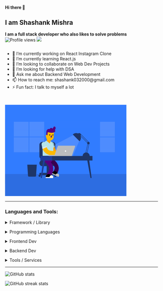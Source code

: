 <h4> Hi there 👋 </h4>
<h2>I am Shashank Mishra</h2>

<b>I am a full stack developer who also likes to solve problems</b>
![Profile views](https://gpvc.arturio.dev/Shashank03200)
![](https://www.codechef.com/users/sm_03200/)

<div style="display:grid;grid-template-columns: repeat(auto-fill, 400px);grid-gap:30px ">
    <ul>
        <li>🔭 I’m currently working on React Instagram Clone</li>
        <li>🌱 I’m currently learning React.js</li>
        <li>👯 I’m looking to collaborate on Web Dev Projects</li>
        <li>🤔 I’m looking for help with DSA</li>
        <li>💬 Ask me about Backend Web Development</li>
        <li>📫 How to reach me: shashank032000@gmail.com</li>
        <li>⚡ Fun fact: I talk to myself a lot</li>
    </ul>
    <div>
    <img src="/working.gif">

</div>

</div>

<hr>

<h3 align="left">Languages and Tools:</h3>

<p align="left"> 
    <details>
        <summary style="cursor:pointer">Framework / Library</summary>
        <div style="margin:10px 30px;display:flex;justify-content:space-around">
           <a href="https://reactjs.org/" target="_blank" rel="noreferrer"> <img src="https://raw.githubusercontent.com/devicons/devicon/master/icons/react/react-original-wordmark.svg" alt="react" width="40" height="40"/> </a> <a href="https://redux.js.org" target="_blank" rel="noreferrer"> <img src="https://raw.githubusercontent.com/devicons/devicon/master/icons/redux/redux-original.svg" alt="redux" width="40" height="40"/> </a>
           <a href="https://tailwindcss.com/" target="_blank" rel="noreferrer"> <img src="https://raw.githubusercontent.com/devicons/devicon/2ae2a900d2f041da66e950e4d48052658d850630/icons/tailwindcss/tailwindcss-original-wordmark.svg" alt="python" width="40" height="40"/> </a>
            </p>
        </div>
    </details>

</p>

<p align="left"> 
    <details>
        <summary style="cursor:pointer">Programming Languages</summary>
        <div style="margin:10px 30px;display:flex;justify-content:space-around">
            <a href="https://www.cprogramming.com/" target="_blank" rel="noreferrer"> <img src="https://raw.githubusercontent.com/devicons/devicon/master/icons/c/c-original.svg" alt="c" width="40" height="40"/> </a>
            <a href="https://www.w3schools.com/cpp/" target="_blank" rel="noreferrer"> <img src="https://raw.githubusercontent.com/devicons/devicon/master/icons/cplusplus/cplusplus-original.svg" alt="cplusplus" width="40" height="40"/> </a>
            <a href="https://www.python.org" target="_blank" rel="noreferrer"> <img src="https://raw.githubusercontent.com/devicons/devicon/master/icons/python/python-original.svg" alt="python" width="40" height="40"/> </a>
            </p>
        </div>
    </details>

</p>

<p align="left"> 
    <details>
        <summary style="cursor:pointer">Frontend Dev</summary>
        <div style="margin:10px 30px;display:flex;justify-content:space-around">
            <a href="https://www.w3.org/html/" target="_blank" rel="noreferrer"> <img src="https://raw.githubusercontent.com/devicons/devicon/master/icons/html5/html5-original-wordmark.svg" alt="html5" width="40" height="40"/> </a> <a href="https://developer.mozilla.org/en-US/docs/Web/JavaScript" target="_blank" rel="noreferrer"> <img src="https://raw.githubusercontent.com/devicons/devicon/master/icons/javascript/javascript-original.svg" alt="javascript" width="40" height="40"/> </a>
            <a href="https://www.w3schools.com/css/" target="_blank" rel="noreferrer"> <img src="https://raw.githubusercontent.com/devicons/devicon/master/icons/css3/css3-original-wordmark.svg" alt="css3" width="40" height="40"/> </a> 
            <a href="https://getbootstrap.com" target="_blank" rel="noreferrer"> <img src="https://raw.githubusercontent.com/devicons/devicon/master/icons/bootstrap/bootstrap-plain-wordmark.svg" alt="bootstrap" width="40" height="40"/> </a>
        </div>
    </details>

</p>

<p align="left"> 
    <details>
        <summary style="cursor:pointer">Backend Dev</summary>
        <div style="margin:10px 30px;display:flex;justify-content:space-around">
           <a href="https://expressjs.com" target="_blank" rel="noreferrer"> <img src="https://raw.githubusercontent.com/devicons/devicon/master/icons/express/express-original-wordmark.svg" alt="express" width="40" height="40"/> </a> 
           <a href="https://www.mongodb.com/" target="_blank" rel="noreferrer"> <img src="https://raw.githubusercontent.com/devicons/devicon/master/icons/mongodb/mongodb-original-wordmark.svg" alt="mongodb" width="40" height="40"/> </a>
           <a href="https://nodejs.org" target="_blank" rel="noreferrer"> <img src="https://raw.githubusercontent.com/devicons/devicon/master/icons/nodejs/nodejs-original-wordmark.svg" alt="nodejs" width="40" height="40"/> </a>
           <a href="" target="_blank">
            <img src="https://raw.githubusercontent.com/devicons/devicon/2ae2a900d2f041da66e950e4d48052658d850630/icons/redis/redis-original.svg" width="40" height="40" alt="redis">
           </a>
        </div>
    </details>

</p>

<p align="left"> 
    <details>
    <summary style="cursor:pointer">Tools / Services</summary>
    <div style="margin:10px 30px;display:flex;justify-content:space-around">
    <a href="https://code.visualstudio.com/" target="_blank" rel="noreferrer"> <img src="https://raw.githubusercontent.com/devicons/devicon/2ae2a900d2f041da66e950e4d48052658d850630/icons/vscode/vscode-original.svg" alt="vscode" width="40" height="40"/> 
        </a> 
    <a href="https://firebase.google.com/" target="_blank" rel="noreferrer"> <img src="https://www.vectorlogo.zone/logos/firebase/firebase-icon.svg" alt="firebase" width="40" height="40"/> </a> <a href="https://git-scm.com/" target="_blank" rel="noreferrer"> <img src="https://www.vectorlogo.zone/logos/git-scm/git-scm-icon.svg" alt="git" width="40" height="40"/> </a>
    <a href="https://postman.com" target="_blank" rel="noreferrer"> <img src="https://www.vectorlogo.zone/logos/getpostman/getpostman-icon.svg" alt="postman" width="40" height="40"/> </a>
    </div>
    </details>
</p>

<hr>

![GitHub stats](https://github-readme-stats.vercel.app/api?username=Shashank03200&show_icons=true&theme=dark)

![GitHub streak stats](https://github-readme-streak-stats.herokuapp.com/?user=Shashank03200)
